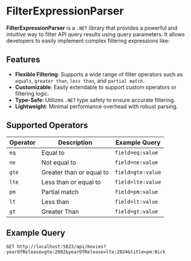 # FilterExpressionParser

**FilterExpressionParser** is a `.NET` library that provides a powerful and intuitive way to filter API query results using query parameters. It allows developers to easily implement complex filtering expressions like:


## Features

- **Flexible Filtering**: Supports a wide range of filter operators such as `equals`, `greater than`, `less than`, and `partial match`.
- **Customizable**: Easily extendable to support custom operators or filtering logic.
- **Type-Safe**: Utilizes `.NET` type safety to ensure accurate filtering.
- **Lightweight**: Minimal performance overhead with robust parsing.

## Supported Operators

| Operator | Description              | Example Query     |
|----------|--------------------------|-------------------|
| `eq`     | Equal to                 | `field=eq:value`  |
| `ne`     | Not equal to             | `field=ne:value`  |
| `gte`    | Greater than or equal to | `field=gte:value` |
| `lte`    | Less than or equal to    | `field=lte:value` |
| `pm`     | Partial match            | `field=pm:value`  |
| `lt`     | Less than                | `field=lt:value`  |
| `gt`     | Greater Than             | `field=gt:value`  |

## Example Query


```http
GET http://localhost:5023/api/movies?yearOfRelease=gte:2002&yearOfRelease=lte:2024&title=pm:Nick

